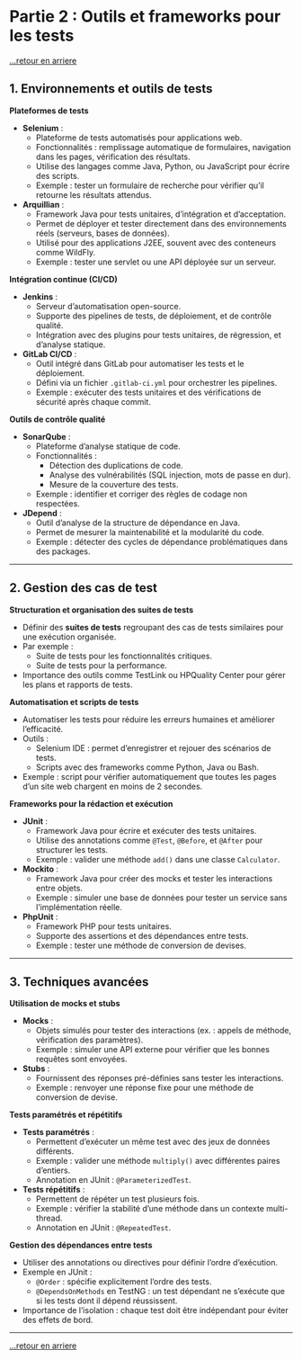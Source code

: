 # Partie 2 : Outils et frameworks pour les tests

[...retour en arriere](../menu.md)

## 1. Environnements et outils de tests
**Plateformes de tests**
- **Selenium** :
  - Plateforme de tests automatisés pour applications web.
  - Fonctionnalités : remplissage automatique de formulaires, navigation dans les pages, vérification des résultats.
  - Utilise des langages comme Java, Python, ou JavaScript pour écrire des scripts.
  - Exemple : tester un formulaire de recherche pour vérifier qu’il retourne les résultats attendus.
- **Arquillian** :
  - Framework Java pour tests unitaires, d’intégration et d’acceptation.
  - Permet de déployer et tester directement dans des environnements réels (serveurs, bases de données).
  - Utilisé pour des applications J2EE, souvent avec des conteneurs comme WildFly.
  - Exemple : tester une servlet ou une API déployée sur un serveur.

**Intégration continue (CI/CD)**
- **Jenkins** :
  - Serveur d’automatisation open-source.
  - Supporte des pipelines de tests, de déploiement, et de contrôle qualité.
  - Intégration avec des plugins pour tests unitaires, de régression, et d’analyse statique.
- **GitLab CI/CD** :
  - Outil intégré dans GitLab pour automatiser les tests et le déploiement.
  - Défini via un fichier `.gitlab-ci.yml` pour orchestrer les pipelines.
  - Exemple : exécuter des tests unitaires et des vérifications de sécurité après chaque commit.

**Outils de contrôle qualité**
- **SonarQube** :
  - Plateforme d’analyse statique de code.
  - Fonctionnalités :
    - Détection des duplications de code.
    - Analyse des vulnérabilités (SQL injection, mots de passe en dur).
    - Mesure de la couverture des tests.
  - Exemple : identifier et corriger des règles de codage non respectées.
- **JDepend** :
  - Outil d’analyse de la structure de dépendance en Java.
  - Permet de mesurer la maintenabilité et la modularité du code.
  - Exemple : détecter des cycles de dépendance problématiques dans des packages.

---

## 2. Gestion des cas de test
**Structuration et organisation des suites de tests**
- Définir des **suites de tests** regroupant des cas de tests similaires pour une exécution organisée.
- Par exemple :
  - Suite de tests pour les fonctionnalités critiques.
  - Suite de tests pour la performance.
- Importance des outils comme TestLink ou HPQuality Center pour gérer les plans et rapports de tests.

**Automatisation et scripts de tests**
- Automatiser les tests pour réduire les erreurs humaines et améliorer l’efficacité.
- Outils :
  - Selenium IDE : permet d’enregistrer et rejouer des scénarios de tests.
  - Scripts avec des frameworks comme Python, Java ou Bash.
- Exemple : script pour vérifier automatiquement que toutes les pages d’un site web chargent en moins de 2 secondes.

**Frameworks pour la rédaction et exécution**
- **JUnit** :
  - Framework Java pour écrire et exécuter des tests unitaires.
  - Utilise des annotations comme `@Test`, `@Before`, et `@After` pour structurer les tests.
  - Exemple : valider une méthode `add()` dans une classe `Calculator`.
- **Mockito** :
  - Framework Java pour créer des mocks et tester les interactions entre objets.
  - Exemple : simuler une base de données pour tester un service sans l’implémentation réelle.
- **PhpUnit** :
  - Framework PHP pour tests unitaires.
  - Supporte des assertions et des dépendances entre tests.
  - Exemple : tester une méthode de conversion de devises.

---

## 3. Techniques avancées
**Utilisation de mocks et stubs**
- **Mocks** :
  - Objets simulés pour tester des interactions (ex. : appels de méthode, vérification des paramètres).
  - Exemple : simuler une API externe pour vérifier que les bonnes requêtes sont envoyées.
- **Stubs** :
  - Fournissent des réponses pré-définies sans tester les interactions.
  - Exemple : renvoyer une réponse fixe pour une méthode de conversion de devise.

**Tests paramétrés et répétitifs**
- **Tests paramétrés** :
  - Permettent d’exécuter un même test avec des jeux de données différents.
  - Exemple : valider une méthode `multiply()` avec différentes paires d’entiers.
  - Annotation en JUnit : `@ParameterizedTest`.
- **Tests répétitifs** :
  - Permettent de répéter un test plusieurs fois.
  - Exemple : vérifier la stabilité d’une méthode dans un contexte multi-thread.
  - Annotation en JUnit : `@RepeatedTest`.

**Gestion des dépendances entre tests**
- Utiliser des annotations ou directives pour définir l’ordre d’exécution.
- Exemple en JUnit :
  - `@Order` : spécifie explicitement l’ordre des tests.
  - `@DependsOnMethods` en TestNG : un test dépendant ne s’exécute que si les tests dont il dépend réussissent.
- Importance de l’isolation : chaque test doit être indépendant pour éviter des effets de bord.

---

[...retour en arriere](../menu.md)